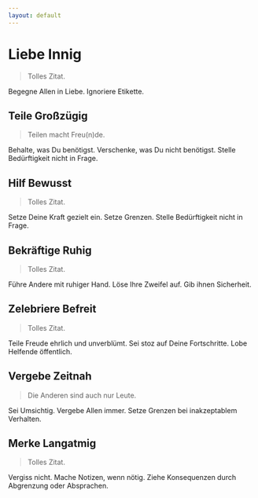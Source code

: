 ```yaml
---
layout: default
---
```



# Liebe Innig

> Tolles Zitat.

Begegne Allen in Liebe. Ignoriere Etikette.


## Teile Großzügig

> Teilen macht Freu(n)de.

Behalte, was Du benötigst. Verschenke, was Du nicht benötigst. Stelle Bedürftigkeit nicht in Frage.


## Hilf Bewusst

> Tolles Zitat.

Setze Deine Kraft gezielt ein. Setze Grenzen. Stelle Bedürftigkeit nicht in Frage.


## Bekräftige Ruhig

> Tolles Zitat.

Führe Andere mit ruhiger Hand. Löse Ihre Zweifel auf. Gib ihnen Sicherheit.


## Zelebriere Befreit

> Tolles Zitat.

Teile Freude ehrlich und unverblümt. Sei stoz auf Deine Fortschritte. Lobe Helfende öffentlich.


## Vergebe Zeitnah

> Die Anderen sind auch nur Leute.

Sei Umsichtig. Vergebe Allen immer. Setze Grenzen bei inakzeptablem Verhalten.


## Merke Langatmig

> Tolles Zitat.

Vergiss nicht. Mache Notizen, wenn nötig. Ziehe Konsequenzen durch Abgrenzung oder Absprachen.
